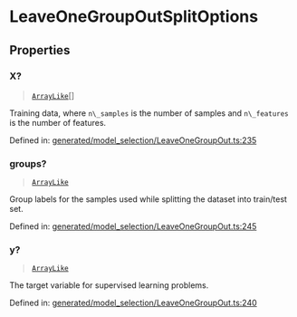 # LeaveOneGroupOutSplitOptions

## Properties

### X?

> [`ArrayLike`](../types/ArrayLike.md)[]

Training data, where `n\_samples` is the number of samples and `n\_features` is the number of features.

Defined in:  [generated/model\_selection/LeaveOneGroupOut.ts:235](https://github.com/transitive-bullshit/scikit-learn-ts/blob/b59c1ff/packages/sklearn/src/generated/model_selection/LeaveOneGroupOut.ts#L235)

### groups?

> [`ArrayLike`](../types/ArrayLike.md)

Group labels for the samples used while splitting the dataset into train/test set.

Defined in:  [generated/model\_selection/LeaveOneGroupOut.ts:245](https://github.com/transitive-bullshit/scikit-learn-ts/blob/b59c1ff/packages/sklearn/src/generated/model_selection/LeaveOneGroupOut.ts#L245)

### y?

> [`ArrayLike`](../types/ArrayLike.md)

The target variable for supervised learning problems.

Defined in:  [generated/model\_selection/LeaveOneGroupOut.ts:240](https://github.com/transitive-bullshit/scikit-learn-ts/blob/b59c1ff/packages/sklearn/src/generated/model_selection/LeaveOneGroupOut.ts#L240)
